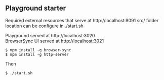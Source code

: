 
## Playground starter

Required external resources that serve at http://localhost:9091
src/ folder location can be configure in ./start.sh

Playground served at http://localhost:3020 \
BrowserSync UI served at http://localhost:3021

```
$ npm install -g browser-sync
$ npm install -g http-server
```

Then

```
$ ./start.sh
```


